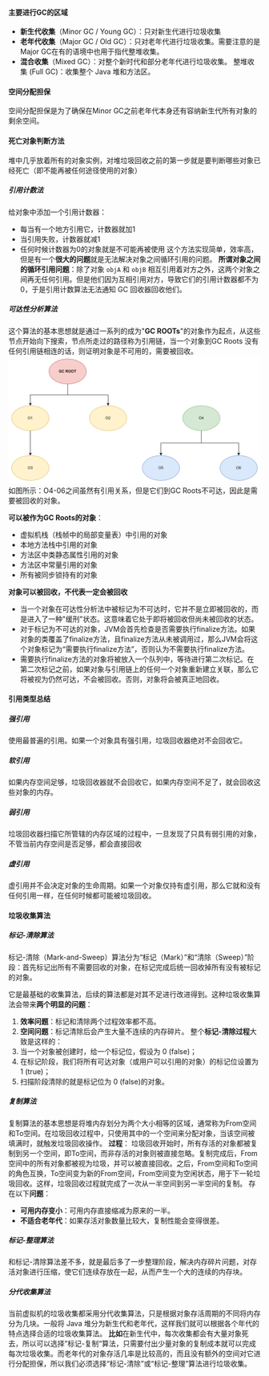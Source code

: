 #### 主要进行GC的区域
- **新生代收集**（Minor GC / Young GC）：只对新生代进行垃圾收集
- **老年代收集**（Major GC / Old GC）：只对老年代进行垃圾收集。需要注意的是Major GC在有的语境中也用于指代整堆收集。
- **混合收集**（Mixed GC）：对整个新时代和部分老年代进行垃圾收集。
整堆收集 (Full GC)：收集整个 Java 堆和方法区。

#### 空间分配担保
空间分配担保是为了确保在Minor GC之前老年代本身还有容纳新生代所有对象的剩余空间。

#### 死亡对象判断方法
堆中几乎放着所有的对象实例，对堆垃圾回收之前的第一步就是要判断哪些对象已经死亡（即不能再被任何途径使用的对象）

##### 引用计数法
给对象中添加一个引用计数器：
- 每当有一个地方引用它，计数器就加1
- 当引用失败，计数器就减1
- 任何时候计数器为0的对象就是不可能再被使用
这个方法实现简单，效率高，但是有一个**很大的问题**就是无法解决对象之间循环引用的问题。
**所谓对象之间的循环引用问题**：除了对象 `objA` 和 `objB` 相互引用着对方之外，这两个对象之间再无任何引用。但是他们因为互相引用对方，导致它们的引用计数器都不为 0，于是引用计数算法无法通知 GC 回收器回收他们。

##### 可达性分析算法
这个算法的基本思想就是通过一系列的成为"**GC ROOTs**"的对象作为起点，从这些节点开始向下搜索，节点所走过的路径称为引用链，当一个对象到GC Roots 没有任何引用链相连的话，则证明对象是不可用的，需要被回收。
![](../../img/Pasted%20image%2020240220222434.png)
如图所示：O4-06之间虽然有引用关系，但是它们到GC Roots不可达，因此是需要被回收的对象。

**可以被作为GC Roots的对象**：
- 虚拟机栈（栈帧中的局部变量表）中引用的对象
- 本地方法栈中引用的对象
- 方法区中类静态属性引用的对象
- 方法区中常量引用的对象
- 所有被同步锁持有的对象

**对象可以被回收，不代表一定会被回收**
- 当一个对象在可达性分析法中被标记为不可达时，它并不是立即被回收的，而是进入了一种"缓刑"状态。这意味着它处于即将被回收但尚未被回收的状态。
- 对于标记为不可达的对象，JVM会首先检查是否需要执行finalize方法。如果对象的类覆盖了finalize方法，且finalize方法从未被调用过，那么JVM会将这个对象标记为“需要执行finalize方法”，否则认为不需要执行finalize方法。
- 需要执行finalize方法的对象将被放入一个队列中，等待进行第二次标记。在第二次标记之前，如果对象与引用链上的任何一个对象重新建立关联，那么它将被视为仍然可达，不会被回收。否则，对象将会被真正地回收。

#### 引用类型总结
##### 强引用
使用最普遍的引用。如果一个对象具有强引用，垃圾回收器绝对不会回收它。
##### 软引用
如果内存空间足够，垃圾回收器就不会回收它，如果内存空间不足了，就会回收这些对象的内存。
##### 弱引用
垃圾回收器扫描它所管辖的内存区域的过程中，一旦发现了只具有弱引用的对象，不管当前内存空间是否足够，都会直接回收
##### 虚引用
虚引用并不会决定对象的生命周期。如果一个对象仅持有虚引用，那么它就和没有任何引用一样，在任何时候都可能被垃圾回收。

#### 垃圾收集算法

##### 标记-清除算法
标记-清除（Mark-and-Sweep）算法分为“标记（Mark）”和“清除（Sweep）”阶段：首先标记出所有不需要回收的对象，在标记完成后统一回收掉所有没有被标记的对象。

它是最基础的收集算法，后续的算法都是对其不足进行改进得到。这种垃圾收集算法会带来**两个明显的问题**：
1. **效率问题**：标记和清除两个过程效率都不高。
2. **空间问题**：标记清除后会产生大量不连续的内存碎片。
整个**标记-清除过程**大致是这样的：
1. 当一个对象被创建时，给一个标记位，假设为 0 (false)；
2. 在标记阶段，我们将所有可达对象（或用户可以引用的对象）的标记位设置为 1 (true)；
3. 扫描阶段清除的就是标记位为 0 (false)的对象。

##### 复制算法
复制算法的基本思想是将堆内存划分为两个大小相等的区域，通常称为From空间和To空间。在垃圾回收过程中，只使用其中的一个空间来分配对象，当该空间被填满时，就触发垃圾回收操作。
**过程**：
垃圾回收开始时，所有存活的对象都被复制到另一个空间，即To空间，而非存活的对象则被直接忽略。复制完成后，From空间中的所有对象都被视为垃圾，并可以被直接回收。之后，From空间和To空间的角色互换，To空间变为新的From空间，From空间变为空闲状态，用于下一轮垃圾回收。这样，垃圾回收过程就完成了一次从一半空间到另一半空间的复制。
存在以下**问题**：
- **可用内存变小**：可用内存直接缩减为原来的一半。
- **不适合老年代**：如果存活对象数量比较大，复制性能会变得很差。
##### 标记-整理算法
和标记-清除算法差不多，就是最后多了一步整理阶段，解决内存碎片问题，对存活对象进行压缩，使它们连续存放在一起，从而产生一个大的连续的内存块。

##### 分代收集算法
当前虚拟机的垃圾收集都采用分代收集算法，只是根据对象存活周期的不同将内存分为几块。一般将 Java 堆分为新生代和老年代，这样我们就可以根据各个年代的特点选择合适的垃圾收集算法。
**比如**在新生代中，每次收集都会有大量对象死去，所以可以选择”标记-复制“算法，只需要付出少量对象的复制成本就可以完成每次垃圾收集。而老年代的对象存活几率是比较高的，而且没有额外的空间对它进行分配担保，所以我们必须选择“标记-清除”或“标记-整理”算法进行垃圾收集。